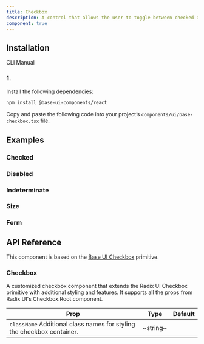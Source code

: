 ```yaml
---
title: Checkbox
description: A control that allows the user to toggle between checked and not checked.
component: true
---
```


## Installation

CLI
Manual

### 1.

Install the following dependencies:

```bash
npm install @base-ui-components/react
```

Copy and paste the following code into your project’s `components/ui/base-checkbox.tsx` file.

## Examples

### Checked

### Disabled

### Indeterminate

### Size

### Form

## API Reference

This component is based on the [Base UI Checkbox](https://base-ui.com/react/components/checkbox) primitive.

### Checkbox

A customized checkbox component that extends the Radix UI Checkbox primitive with additional styling and features. It supports all the props from Radix UI's Checkbox.Root component.

| **Prop**                                                               | **Type** | **Default** |
| ---------------------------------------------------------------------- | -------- | ----------- |
| `className` Additional class names for styling the checkbox container. | ~string~ |             |
